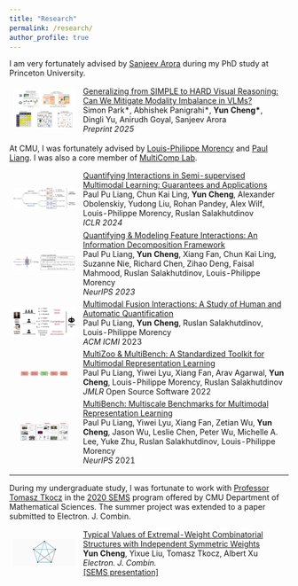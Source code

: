 ```yaml
---
title: "Research"
permalink: /research/
author_profile: true
---
```


I am very fortunately advised by [Sanjeev Arora](https://www.cs.princeton.edu/~arora/) during my PhD study at Princeton University.


<table style="width:100%;border-spacing:0px;border-collapse:separate;margin-right:auto;margin-left:auto;border:none"><tbody>

<tr>
<td style="width:25%;vertical-align:middle;border:none">
    <img src="/images/vlm_s2h.png" alt="clean-usnob" width="200">
</td>
<td width="75%" valign="middle" style="border:none">
    <a href="https://openreview.net/pdf?id=BrjLHbqiYs">
        <papertitle>Generalizing from SIMPLE to HARD Visual Reasoning: Can We Mitigate Modality Imbalance in VLMs?</papertitle>
    </a>
    <br/> 
    Simon Park*, Abhishek Panigrahi*, <strong>Yun Cheng*</strong>, Dingli Yu, Anirudh Goyal, Sanjeev Arora
    <br>
     <em>Preprint 2025</em>
</td>
</tr>

</tbody></table>


At CMU, I was fortunately advised by [Louis-Philippe Morency](https://www.cs.cmu.edu/~morency/) and [Paul Liang](https://www.cs.cmu.edu/~pliang/). I was also a core member of [MultiComp Lab](http://multicomp.cs.cmu.edu/). 


<table style="width:100%;border-spacing:0px;border-collapse:separate;margin-right:auto;margin-left:auto;border:none"><tbody>

<tr>
<td style="width:25%;vertical-align:middle;border:none">
    <img src="/images/bounds.png" alt="clean-usnob" width="200">
</td>
<td width="75%" valign="middle" style="border:none">
    <a href="https://openreview.net/pdf?id=BrjLHbqiYs">
        <papertitle>Quantifying Interactions in Semi-supervised Multimodal Learning: Guarantees and Applications</papertitle>
    </a>
    <br/> 
    Paul Pu Liang, Chun Kai Ling, <strong>Yun Cheng</strong>, Alexander Obolenskiy, Yudong Liu, Rohan Pandey, Alex Wilf, Louis-Philippe Morency, Ruslan Salakhutdinov 
    <br>
     <em>ICLR 2024</em>
</td>
</tr>

<tr>
<td style="width:25%;vertical-align:middle;border:none">
    <img src="/images/rusinfo.png" alt="clean-usnob" width="200">
</td>
<td width="75%" valign="middle" style="border:none">
    <a href="https://arxiv.org/abs/2302.12247">
        <papertitle>Quantifying & Modeling Feature Interactions: An Information Decomposition Framework</papertitle>
    </a>
    <br/> 
    Paul Pu Liang, <strong>Yun Cheng</strong>, Xiang Fan, Chun Kai Ling, Suzanne Nie, Richard Chen, Zihao Deng, Faisal Mahmood, Ruslan Salakhutdinov, Louis-Philippe Morency 
    <br>
     <em>NeurIPS 2023</em>
</td>
</tr>

<tr>
<td style="width:25%;vertical-align:middle;border:none">
    <img src="/images/interactions.png" alt="clean-usnob" width="200">
</td>
<td width="75%" valign="middle" style="border:none">
    <a href="https://arxiv.org/abs/2306.04125">
        <papertitle>Multimodal Fusion Interactions: A Study of Human and Automatic Quantification</papertitle>
    </a>
    <br/> 
    Paul Pu Liang, <strong>Yun Cheng</strong>, Ruslan Salakhutdinov, Louis-Philippe Morency 
    <br>
     <em>ACM ICMI</em> 2023
</td>
</tr>


<tr>
<td style="padding:20px;width:25%;vertical-align:middle;border:none">
    <img src="/images/multizoo.png" alt="clean-usnob" width="200">
</td>
<td width="75%" valign="middle" style="border:none">
    <a href="https://arxiv.org/abs/2306.16413">
        <papertitle>MultiZoo & MultiBench: A Standardized Toolkit for Multimodal Representation Learning</papertitle>
    </a>
    <br/> 
    Paul Pu Liang, Yiwei Lyu, Xiang Fan, Arav Agarwal, <strong>Yun Cheng</strong>, Louis-Philippe Morency, Ruslan Salakhutdinov  
    <br>
     <em>JMLR</em> Open Source Software 2022
</td>
</tr>

<tr>
<td style="padding:20px;width:25%;vertical-align:middle;border:none">
    <img src="/images/multibench.png" alt="clean-usnob" width="200">
</td>
<td width="75%" valign="middle" style="border:none">
    <a href="https://arxiv.org/abs/2107.07502">
        <papertitle>MultiBench: Multiscale Benchmarks for Multimodal Representation Learning</papertitle>
    </a>
    <br/> 
    Paul Pu Liang, Yiwei Lyu, Xiang Fan, Zetian Wu, <strong>Yun Cheng</strong>, Jason Wu, Leslie Chen, Peter Wu, Michelle A. Lee, Yuke Zhu, Ruslan Salakhutdinov, Louis-Philippe Morency 
    <br>
     <em>NeurIPS</em> 2021
</td>
</tr>
</tbody></table>

---

During my undergraduate study, I was fortunate to work with [Professor Tomasz Tkocz](http://www.math.cmu.edu/~ttkocz) in the [2020 SEMS](https://www.cmu.edu/math/undergrad/sems/2020.html) program offered by CMU Department of Mathematical Sciences. The summer project was extended to a paper submitted to Electron. J. Combin.

<table style="width:100%;border-spacing:0px;border-collapse:separate;margin-right:auto;margin-left:auto;border:none"><tbody>
<tr>
<td style="width:25%;vertical-align:middle;border:none">
    <img src="/images/sems.png" alt="clean-usnob" width="200">
</td>
<td width="75%" valign="middle" style="border:none">
    <a href="https://www.combinatorics.org/ojs/index.php/eljc/article/view/v30i1p12/pdf">
        <papertitle>Typical Values of Extremal-Weight Combinatorial Structures with Independent Symmetric Weights</papertitle>
    </a>
    <br/> 
    <strong>Yun Cheng</strong>, Yixue Liu, Tomasz Tkocz, Albert Xu 
    <br>
     <em>Electron. J. Combin.</em>
    <br/> 
    <a href="https://1drv.ms/b/s!AvqcK-aJMCNFtXlGCd7OjepaF4UM?e=BoVVm4">
        [SEMS presentation]
    </a>
    <br>
</td>
</tr>
</tbody></table>
